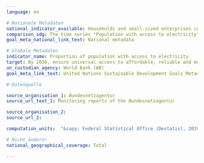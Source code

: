 ```yaml
---
language: en

# Nationale Metadaten
national_indicator_available: Households and small-sized enterprises connected to the electricity network <br> Population with access to electricity
comparison_sdg: The time series "Population with access to electricity" is compliant with the international metadata description. The time series "Households and small-sized enterprises connected to the electricity network" is an additional indicator.
goal_meta_national_link_text: National metadata

# Globale Metadaten
indicator_name: Proportion of population with access to electricity
target: By 2030, ensure universal access to affordable, reliable and modern energy services
un_custodian_agency: World Bank (WB)
goal_meta_link_text: United Nations Sustainable Development Goals Metadata

# Datenquelle

source_organisation_1: Bundesnetzagentur
source_url_text_1: Monitoring reports of the Bundesnetzagentur

source_organisation_2:
source_url_2:

computation_units:  "&copy; Federal Statistical Office (Destatis), 2019"

# Nicht ändern!
national_geographical_coverage: Total

---
```

